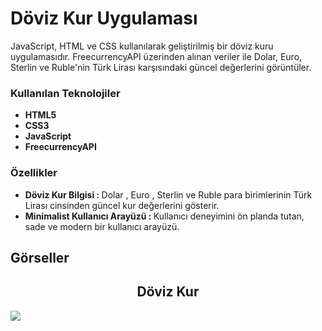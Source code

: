 <h1>Döviz Kur Uygulaması</h1>
<p>JavaScript, HTML ve CSS kullanılarak geliştirilmiş bir döviz kuru uygulamasıdır. FreecurrencyAPI üzerinden alınan veriler ile Dolar, Euro, Sterlin ve Ruble'nin Türk Lirası karşısındaki güncel değerlerini görüntüler.</p>
<h3>Kullanılan Teknolojiler</h3>
<ul>
  <li>
    <b>HTML5</b> 
  </li>
  <li>
    <b>CSS3</b>
  </li>
  <li>
    <b>JavaScript</b>
  </li>
  <li>
    <b>FreecurrencyAPI</b>
  </li>
</ul>
<h3>Özellikler</h3>
<ul>
  <li>
    <b>Döviz Kur Bilgisi : </b> Dolar , Euro , Sterlin ve Ruble para birimlerinin Türk Lirası cinsinden güncel kur değerlerini gösterir.
  </li>
  <li>
    <b>Minimalist Kullanıcı Arayüzü : </b> Kullanıcı deneyimini ön planda tutan, sade ve modern bir kullanıcı arayüzü.
  </li>
</ul>
<h2>Görseller</h2>
<h2 align="center">Döviz Kur</h2>
<img src="https://github.com/user-attachments/assets/0fd5193b-873a-4066-91a7-7bef2491fd2a">
